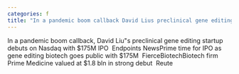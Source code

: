 ```yaml
---
categories: f
title: "In a pandemic boom callback David Lius preclinical gene editing startup debuts on Nasdaq with 175M IPO  Endpoints News"
---
```

In a pandemic boom callback, David Liu"s preclinical gene editing startup debuts on Nasdaq with $175M IPO&nbsp;&nbsp;Endpoints NewsPrime time for IPO as gene editing biotech goes public with $175M&nbsp;&nbsp;FierceBiotechBiotech firm Prime Medicine valued at $1.8 bln in strong debut&nbsp;&nbsp;Reute